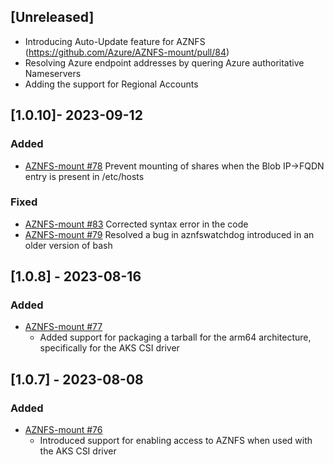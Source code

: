 ## [Unreleased]

- Introducing Auto-Update feature for AZNFS (https://github.com/Azure/AZNFS-mount/pull/84)
- Resolving Azure endpoint addresses by quering Azure authoritative Nameservers
- Adding the support for Regional Accounts

## [1.0.10]- 2023-09-12
### Added
- [AZNFS-mount #78](https://github.com/Azure/AZNFS-mount/pull/78)
  Prevent mounting of shares when the Blob IP->FQDN entry is present in /etc/hosts

### Fixed
- [AZNFS-mount #83](https://github.com/Azure/AZNFS-mount/pull/83)
  Corrected syntax error in the code
- [AZNFS-mount #79](https://github.com/Azure/AZNFS-mount/pull/79)
  Resolved a bug in aznfswatchdog introduced in an older version of bash

## [1.0.8] - 2023-08-16
### Added
- [AZNFS-mount #77](https://github.com/Azure/AZNFS-mount/pull/77)
  - Added support for packaging a tarball for the arm64 architecture, specifically for the AKS CSI driver

## [1.0.7] - 2023-08-08
### Added
- [AZNFS-mount #76](https://github.com/Azure/AZNFS-mount/pull/76)
  - Introduced support for enabling access to AZNFS when used with the AKS CSI driver
